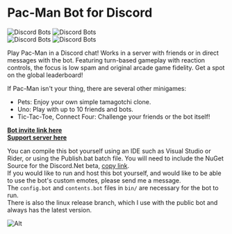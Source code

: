 # Pac-Man Bot for Discord

![Discord Bots](https://discordbots.org/api/widget/status/398127484983443468.svg) ![Discord Bots](https://discordbots.org/api/widget/servers/398127484983443468.svg?noavatar=true)  
![Discord Bots](https://discordbots.org/api/widget/lib/398127484983443468.svg?noavatar=true) ![Discord Bots](https://discordbots.org/api/widget/owner/398127484983443468.svg?noavatar=true)  

Play Pac-Man in a Discord chat! Works in a server with friends or in direct messages with the bot. Featuring turn-based gameplay with reaction controls, the focus is low spam and original arcade game fidelity. Get a spot on the global leaderboard!

If Pac-Man isn't your thing, there are several other minigames:
* Pets: Enjoy your own simple tamagotchi clone.
* Uno: Play with up to 10 friends and bots.
* Tic-Tac-Toe, Connect Four: Challenge your friends or the bot itself!

[**Bot invite link here**](http://bit.ly/pacman-bot)  
[**Support server here**](https://discord.gg/hGHnfda)  


You can compile this bot yourself using an IDE such as Visual Studio or Rider, or using the Publish.bat batch file. You will need to include the NuGet Source for the Discord.Net beta, [copy link](https://www.myget.org/F/discord-net/api/v3/index.json).  
If you would like to run and host this bot yourself, and would like to be able to use the bot's custom emotes, please send me a message.  
The `config.bot` and `contents.bot` files in `bin/` are necessary for the bot to run.  
There is also the linux release branch, which I use with the public bot and always has the latest version.

![Alt](https://raw.githubusercontent.com/Samrux/Pac-Man-Bot/master/_Resources/Avatar.png)
